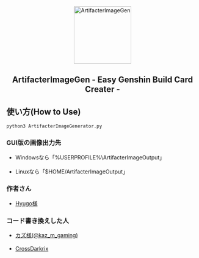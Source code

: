 <div align="center">
	<a href="https://github.com/CrossDarkrix/ArtifacterImageGen">
	<img width="150px" height="150px" alt="ArtifacterImageGen" src="https://raw.githubusercontent.com/CrossDarkrix/ArtifacterImageGen/master/Images/ArtifacterIcon.png"></a>
</div>

<h2 align="center">ArtifacterImageGen - Easy Genshin Build Card Creater -</h2>

<h2>使い方(How to Use)</h2>

<code>python3 ArtifacterImageGenerator.py</code>

<h3>GUI版の画像出力先</h3>
<ul>
	<li>Windowsなら「%USERPROFILE%\ArtifacterImageOutput」</li><br />
	<li>Linuxなら「$HOME/ArtifacterImageOutput」</li>
</ul>
<h3>作者さん</h3>
<ul>
<li><a href="https://twitter.com/hyugo_genshin">Hyugo様</a></li>
</ul>
<h3>コード書き換えした人</h3>
<ul>
<li><a href="https://twitter.com/kaz_m_gaming">カズ様(@kaz_m_gaming)</a></li><br />
<li><a href="https://github.com/CrossDarkrix">CrossDarkrix</a></li>
</ul>